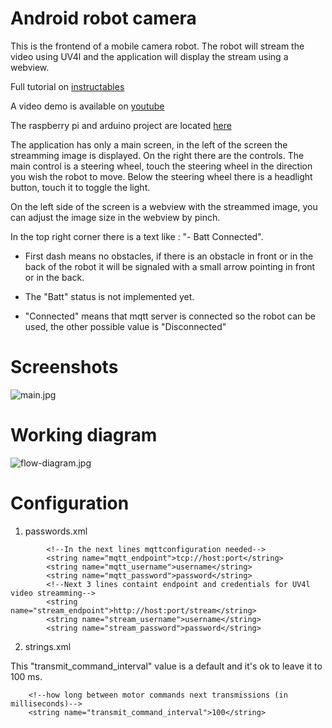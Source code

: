 # Android robot camera
This is the frontend of a mobile camera robot. The robot will stream the
video using UV4l and the application will display the stream using a webview.

Full tutorial on [instructables](https://www.instructables.com/id/Android-Controlled-Robot-Spy-Camera/)

A video demo is available on [youtube](https://youtu.be/6FrEs4C9D-Y)

The raspberry pi and arduino project are located [here](https://github.com/danionescu0/robot-camera-platform)

   The application has only a main screen, in the left of the screen the streamming image is displayed. On the right
there are the controls. The main control is a steering wheel, touch the steering wheel in the direction you
wish the robot to move. Below the steering wheel there is a headlight button, touch it to toggle the light.

On the left side of the screen is a webview with the streammed image, you can adjust the image size in the webview by pinch.

  In the top right corner there is a text like : "- Batt Connected".

* First dash means no obstacles, if there is an obstacle in front or in the back of the robot it will be signaled with a small arrow pointing in front or in the back.

* The "Batt" status is not implemented yet.

* "Connected" means that mqtt server is connected so the robot can be used, the other possible value is "Disconnected"


# Screenshots
![main.jpg](https://github.com/danionescu0/android-robot-camera/blob/master/screenshots/main.jpg)

# Working diagram
![flow-diagram.jpg](https://github.com/danionescu0/android-robot-camera/blob/master/resources/flow-diagram.png)


# Configuration
1. passwords.xml
````
        <!--In the next lines mqttconfiguration needed-->
        <string name="mqtt_endpoint">tcp://host:port</string>
        <string name="mqtt_username">username</string>
        <string name="mqtt_password">password</string>
        <!--Next 3 lines containt endpoint and credentials for UV4l video streamming-->
        <string name="stream_endpoint">http://host:port/stream</string>
        <string name="stream_username">username</string>
        <string name="stream_password">password</string>
````

2. strings.xml

This "transmit_command_interval" value is a default and it's ok to leave it to 100 ms.

````
    <!--how long between motor commands next transmissions (in milliseconds)-->
    <string name="transmit_command_interval">100</string>
````